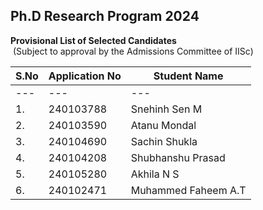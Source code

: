 ## Ph.D Research Program 2024

<b>Provisional List of Selected Candidates</b>
<br>
 (Subject to approval by the Admissions Committee of IISc)
<br>

| S.No | Application No | Student Name                               |
|---|---|---|
|---|---|---|
| 1.  | 240103788      | Snehinh Sen M                                 |
| 2.  | 240103590      | Atanu Mondal                                  |
| 3.  | 240104690      | Sachin Shukla                                  |
| 4.  | 240104208      | Shubhanshu Prasad                           |
| 5.  | 240105280      | Akhila N S                                       |
| 6.  | 240102471      | Muhammed Faheem A.T                          |



